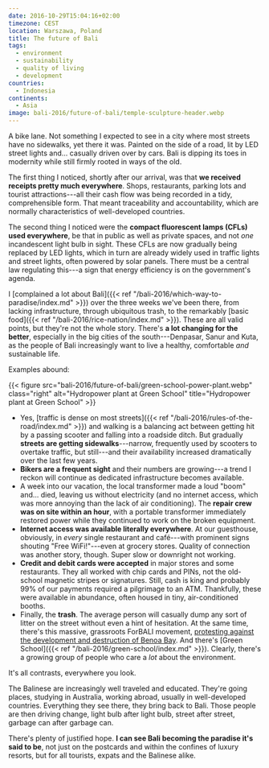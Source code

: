 ```yaml
---
date: 2016-10-29T15:04:16+02:00
timezone: CEST
location: Warszawa, Poland
title: The future of Bali
tags:
  - environment
  - sustainability
  - quality of living
  - development
countries: 
  - Indonesia
continents: 
  - Asia
image: bali-2016/future-of-bali/temple-sculpture-header.webp
---
```


A bike lane. Not something I expected to see in a city where most streets have no sidewalks, yet there it was. Painted on the side of a road, lit by LED street lights and... casually driven over by cars. Bali is dipping its toes in modernity while still firmly rooted in ways of the old.

<!--more-->

The first thing I noticed, shortly after our arrival, was that __we received receipts pretty much everywhere__. Shops, restaurants, parking lots and tourist attractions---all their cash flow was being recorded in a tidy, comprehensible form. That meant traceability and accountability, which are normally characteristics of well-developed countries.

The second thing I noticed were the __compact fluorescent lamps (CFLs) used everywhere__, be that in public as well as private spaces, and not _one_ incandescent light bulb in sight. These CFLs are now gradually being replaced by LED lights, which in turn are already widely used in traffic lights and street lights, often powered by solar panels. There must be a central law regulating this---a sign that energy efficiency is on the government's agenda.

I [complained a lot about Bali]({{< ref "/bali-2016/which-way-to-paradise/index.md" >}}) over the three weeks we've been there, from lacking infrastructure, through ubiquitous trash, to the remarkably [basic food]({{< ref "/bali-2016/rice-nation/index.md" >}}). These are all valid points, but they're not the whole story. There's __a lot changing for the better__, especially in the big cities of the south---Denpasar, Sanur and Kuta, as the people of Bali increasingly want to live a healthy, comfortable _and_ sustainable life.

Examples abound:

{{< figure src="bali-2016/future-of-bali/green-school-power-plant.webp" class="right" alt="Hydropower plant at Green School" title="Hydropower plant at Green School" >}}

* Yes, [traffic is dense on most streets]({{< ref "/bali-2016/rules-of-the-road/index.md" >}}) and walking is a balancing act between getting hit by a passing scooter and falling into a roadside ditch. But gradually __streets are getting sidewalks__---narrow, frequently used by scooters to overtake traffic, but still---and their availability increased dramatically over the last few years.
* __Bikers are a frequent sight__ and their numbers are growing---a trend I reckon will continue as dedicated infrastructure becomes available.
* A week into our vacation, the local transformer made a loud "boom" and... died, leaving us without electricity (and no internet access, which was more annoying than the lack of air conditioning). The __repair crew was on site within an hour__, with a portable transformer immediately restored power while they continued to work on the broken equipment.
* __Internet access was available literally everywhere__. At our guesthouse, obviously, in _every_ single restaurant and café---with prominent signs shouting "Free WiFi!"---even at grocery stores. Quality of connection was another story, though. Super slow or downright not working.
* __Credit and debit cards were accepted__ in major stores and some restaurants. They all worked with chip cards and PINs, not the old-school magnetic stripes or signatures. Still, cash is king and probably 99% of our payments required a pilgrimage to an ATM. Thankfully, these were available in abundance, often housed in tiny, air-conditioned booths.
* Finally, the __trash__. The average person will casually dump any sort of litter on the street without even a hint of hesitation. At the same time, there's this massive, grassroots ForBALI movement, [protesting against the development and destruction of Benoa Bay](https://www.engagemedia.org/forbali-the-struggle-againts-benoa-bay-reclamation). And there's [Green School]({{< ref "/bali-2016/green-school/index.md" >}}). Clearly, there's a growing group of people who care a _lot_ about the environment.

It's all contrasts, everywhere you look.

The Balinese are increasingly well traveled and educated. They're going places, studying in Australia, working abroad, usually in well-developed countries. Everything they see there, they bring back to Bali. Those people are then driving change, light bulb after light bulb, street after street, garbage can after garbage can.

There's plenty of justified hope. __I can see Bali becoming the paradise it's said to be__, not just on the postcards and within the confines of luxury resorts, but for all tourists, expats and the Balinese alike.
